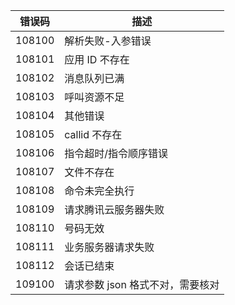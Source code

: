 | 错误码    | 描述         |
| ------ | ---------- |
| 108100 | 解析失败-入参错误  |
| 108101 | 应用 ID 不存在  |
| 108102 | 消息队列已满     |
| 108103 | 呼叫资源不足     |
| 108104 | 其他错误       |
| 108105 | callid 不存在 |
| 108106 | 指令超时/指令顺序错误       |
| 108107 | 文件不存在      |
| 108108 | 命令未完全执行    |
| 108109| 请求腾讯云服务器失败|
| 108110 |号码无效|
| 108111 | 业务服务器请求失败   |
| 108112 | 会话已结束  |
| 109100 |请求参数 json 格式不对，需要核对 |

